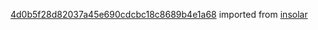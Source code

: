 [4d0b5f28d82037a45e690cdcbc18c8689b4e1a68](https://github.com/insolar/insolar/commit/4d0b5f28d82037a45e690cdcbc18c8689b4e1a68) imported from [insolar](https://github.com/insolar/insolar)
